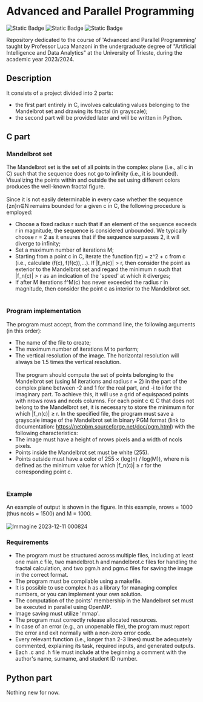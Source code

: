 # Advanced and Parallel Programming
![Static Badge](https://img.shields.io/badge/Version-1.0.1-limegreen) ![Static Badge](https://img.shields.io/badge/VSCode-%23007ACC?logo=visualstudiocode) ![Static Badge](https://img.shields.io/badge/Version-17.0.0-blue?logo=C)


Repository dedicated to the course of 'Advanced and Parallel Programming' taught by Professor Luca Manzoni in the undergraduate degree of "Artificial Intelligence and Data Analytics" at the University of Trieste, during the academic year 2023/2024.
## Description
It consists of a project divided into 2 parts: 
+ the first part entirely in C, involves calculating values belonging to the Mandelbrot set and drawing its fractal (in grayscale);
+ the second part will be provided later and will be written in Python.
## C part
### Mandelbrot set 
The Mandelbrot set is the set of all points in the complex plane (i.e., all c in C) such that the sequence does not go to infinity (i.e., it is bounded). Visualizing the points within and outside the set using different colors produces the well-known fractal figure. <br /><br />
Since it is not easily determinable in every case whether the sequence {zn}n∈N remains bounded for a given c in C, the following procedure is employed:
+ Choose a fixed radius r such that if an element of the sequence exceeds r in magnitude, the sequence is considered unbounded. We typically choose r = 2 as it ensures that if the sequence surpasses 2, it will diverge to infinity;
+ Set a maximum number of iterations M;
+ Starting from a point c in C, iterate the function f(z) = z^2 + c from c (i.e., calculate (f(c), f(f(c)),...). If |f_n(c)| > r, then consider the point as exterior to the Mandelbrot set and regard the minimum n such that |f_n(c)| > r as an indication of the 'speed' at which it diverges;
+ If after M iterations f^M(c) has never exceeded the radius r in magnitude, then consider the point c as interior to the Mandelbrot set. <br /><br />
### Program implementation
The program must accept, from the command line, the following arguments (in this order):
+ The name of the file to create;
+ The maximum number of iterations M to perform;
+ The vertical resolution of the image. The horizontal resolution will always be 1.5 times the vertical resolution. <br /><br />
The program should compute the set of points belonging to the Mandelbrot set (using M iterations and radius r = 2) in the part of the complex plane between -2 and 1 for the real part, and -i to i for the imaginary part. To achieve this, it will use a grid of equispaced points with nrows rows and ncols columns. For each point c ∈ C that does not belong to the Mandelbrot set, it is necessary to store the minimum n for which |f_n(c)| ≥ r.
In the specified file, the program must save a grayscale image of the Mandelbrot set in binary PGM format (link to documentation: https://netpbm.sourceforge.net/doc/pgm.html) with the following characteristics:
+ The image must have a height of nrows pixels and a width of ncols pixels.
+ Points inside the Mandelbrot set must be white (255).
+ Points outside must have a color of 255 × (log(n) / log(M)), where n is defined as the minimum value for which |f_n(c)| ≥ r for the corresponding point c. <br /><br />
### Example
An example of output is shown in the figure. In this example, nrows = 1000 (thus ncols = 1500) and M = 1000. <br /><br />
![Immagine 2023-12-11 000824](https://github.com/DottorBooom/Advanced-and-Parallel-Programming/assets/94912692/fede54e9-3583-43c9-99ea-6e6567a1f623)
### Requirements
+ The program must be structured across multiple files, including at least one main.c file, two mandelbrot.h and mandelbrot.c files for handling the fractal calculation, and two pgm.h and pgm.c files for saving the image in the correct format.
+ The program must be compilable using a makefile.
+ It is possible to use complex.h as a library for managing complex numbers, or you can implement your own solution.
+ The computation of the points' membership in the Mandelbrot set must be executed in parallel using OpenMP.
+ Image saving must utilize 'mmap'.
+ The program must correctly release allocated resources.
+ In case of an error (e.g., an unopenable file), the program must report the error and exit normally with a non-zero error code.
+ Every relevant function (i.e., longer than 2-3 lines) must be adequately commented, explaining its task, required inputs, and generated outputs.
+ Each .c and .h file must include at the beginning a comment with the author's name, surname, and student ID number.

## Python part
Nothing new for now.
